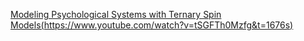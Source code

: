 [Modeling Psychological Systems with Ternary Spin Models(https://www.youtube.com/watch?v=tSGFTh0Mzfg&t=1676s)](https://www.youtube.com/watch?v=tSGFTh0Mzfg&t=1676s)
